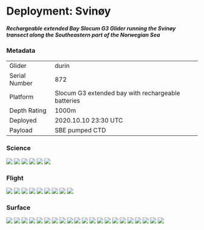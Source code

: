 <h1 id ="home">Deployment: Svinøy</h1>
<h5>Rechargeable extended Bay Slocum G3 Glider running the Svinøy transect along the Southeastern part of the Norwegian Sea</h5>
<h3 id ="meta">Metadata</h3>
<table>
	<tr>
		<td>Glider</td>
		<td>durin</td>
	</tr>
	<tr>
		<td>Serial Number</td>
		<td>872</td>
	</tr>
	<tr>
		<td>Platform</td>
		<td>Slocum G3 extended bay with rechargeable batteries</td>
	</tr>
	<tr>
		<td>Depth Rating</td>
		<td>1000m</td>
	</tr>
	<tr>
		<td>Deployed</td>
		<td>2020.10.10 23:30 UTC</td>
	</tr>
	<tr>
		<td>Payload</td>
		<td>SBE pumped CTD</td>
	</tr>
</table>
<h3 id ="science">Science</h3>
<img src="https://raw.githubusercontent.com/elyfant/NorEMSO/main/Iceland/science/EntireMission-profile_sci_water_temp.png">
<img src="https://raw.githubusercontent.com/elyfant/NorEMSO/main/Iceland/science/EntireMission-profile_salinity.png">
<img src="https://raw.githubusercontent.com/elyfant/NorEMSO/main/Iceland/science/EntireMission-profile_potential_density.png">
<img src="https://raw.githubusercontent.com/elyfant/NorEMSO/main/Iceland/science/LastSegment-CTD_profile.png">
<img src="https://raw.githubusercontent.com/elyfant/NorEMSO/main/Iceland/science/LastSegment-CTD_scatter.png">
<img src="https://raw.githubusercontent.com/elyfant/NorEMSO/main/Iceland/science/LastSegment-density_scatter.png">

<h3 id ="flight">Flight</h3>
<img src="https://raw.githubusercontent.com/elyfant/NorEMSO/main/Iceland/flight/EntireMission-m_depth.png">
<img src="https://raw.githubusercontent.com/elyfant/NorEMSO/main/Iceland/flight/EntireMission-m_battpos.png">
<img src="https://raw.githubusercontent.com/elyfant/NorEMSO/main/Iceland/flight/EntireMission-m_heading.png">
<img src="https://raw.githubusercontent.com/elyfant/NorEMSO/main/Iceland/flight/EntireMission-m_pitch.png">
<img src="https://raw.githubusercontent.com/elyfant/NorEMSO/main/Iceland/flight/LastSegment-m_depth.png">
<img src="https://raw.githubusercontent.com/elyfant/NorEMSO/main/Iceland/flight/LastSegment-depth_rate.png">
<img src="https://raw.githubusercontent.com/elyfant/NorEMSO/main/Iceland/flight/LastSegment-m_battpos.png">
<img src="https://raw.githubusercontent.com/elyfant/NorEMSO/main/Iceland/flight/LastSegment-m_pitch.png">
<img src="https://raw.githubusercontent.com/elyfant/NorEMSO/main/Iceland/flight/LastSegment-water_speed.png">

<h3 id ="surface">Surface</h3>
<img src="https://raw.githubusercontent.com/elyfant/NorEMSO/main/Iceland/surface/battery_usage.png">
<img src="https://raw.githubusercontent.com/elyfant/NorEMSO/main/Iceland/surface/power_usage.png">
<img src="https://raw.githubusercontent.com/elyfant/NorEMSO/main/Iceland/surface/c_autoballast_state.png"> 
<img src="https://raw.githubusercontent.com/elyfant/NorEMSO/main/Iceland/surface/m_avg_climb_rate.png">
<img src="https://raw.githubusercontent.com/elyfant/NorEMSO/main/Iceland/surface/m_avg_dive_rate.png">
<img src="https://raw.githubusercontent.com/elyfant/NorEMSO/main/Iceland/surface/m_avg_upward_inflection_time.png">
<img src="https://raw.githubusercontent.com/elyfant/NorEMSO/main/Iceland/surface/m_battery.png">
<img src="https://raw.githubusercontent.com/elyfant/NorEMSO/main/Iceland/surface/m_coulomb_amphr.png">
<img src="https://raw.githubusercontent.com/elyfant/NorEMSO/main/Iceland/surface/m_coulomb_amphr_total.png">
<img src="https://raw.githubusercontent.com/elyfant/NorEMSO/main/Iceland/surface/m_digifin_leakdetect_reading.png">
<img src="https://raw.githubusercontent.com/elyfant/NorEMSO/main/Iceland/surface/m_iridium_attempt_num.png">
<img src="https://raw.githubusercontent.com/elyfant/NorEMSO/main/Iceland/surface/m_iridium_signal_strength.png">
<img src="https://raw.githubusercontent.com/elyfant/NorEMSO/main/Iceland/surface/m_leakdetect_voltage.png">
<img src="https://raw.githubusercontent.com/elyfant/NorEMSO/main/Iceland/surface/m_leakdetect_voltage_forward.png">
<img src="https://raw.githubusercontent.com/elyfant/NorEMSO/main/Iceland/surface/m_leakdetect_voltage_science.png">
<img src="https://raw.githubusercontent.com/elyfant/NorEMSO/main/Iceland/surface/m_lithium_battery_relative_charge.png">
<img src="https://raw.githubusercontent.com/elyfant/NorEMSO/main/Iceland/surface/m_tot_num_inflections.png">
<img src="https://raw.githubusercontent.com/elyfant/NorEMSO/main/Iceland/surface/m_vacuum.png">
<img src="https://raw.githubusercontent.com/elyfant/NorEMSO/main/Iceland/surface/m_water_vx.png">
<img src="https://raw.githubusercontent.com/elyfant/NorEMSO/main/Iceland/surface/m_water_vy.png">
<img src="https://raw.githubusercontent.com/elyfant/NorEMSO/main/Iceland/surface/srf_dac.png">


